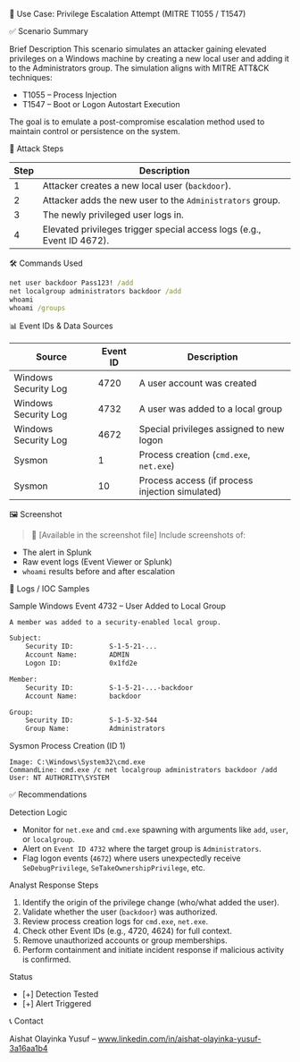 🔐 Use Case: Privilege Escalation Attempt (MITRE T1055 / T1547)



✅ Scenario Summary

Brief Description
This scenario simulates an attacker gaining elevated privileges on a Windows machine by creating a new local user and adding it to the Administrators group. The simulation aligns with MITRE ATT\&CK techniques:

* T1055 – Process Injection
* T1547 – Boot or Logon Autostart Execution

The goal is to emulate a post-compromise escalation method used to maintain control or persistence on the system.



🔧 Attack Steps

| Step | Description                                                            |
| ---- | ---------------------------------------------------------------------- |
| 1    | Attacker creates a new local user (`backdoor`).                        |
| 2    | Attacker adds the new user to the `Administrators` group.              |
| 3    | The newly privileged user logs in.                                     |
| 4    | Elevated privileges trigger special access logs (e.g., Event ID 4672). |


🛠 Commands Used

```cmd
net user backdoor Pass123! /add
net localgroup administrators backdoor /add
whoami
whoami /groups
```



📊 Event IDs & Data Sources

| Source               | Event ID | Description                                     |
| -------------------- | -------- | ----------------------------------------------- |
| Windows Security Log | 4720     | A user account was created                      |
| Windows Security Log | 4732     | A user was added to a local group               |
| Windows Security Log | 4672     | Special privileges assigned to new logon        |
| Sysmon               | 1        | Process creation (`cmd.exe`, `net.exe`)         |
| Sysmon               | 10       | Process access (if process injection simulated) |



🖼 Screenshot

> 📸 \[Available in the screenshot file]
> Include screenshots of:

* The alert in Splunk
* Raw event logs (Event Viewer or Splunk)
* `whoami` results before and after escalation



📄 Logs / IOC Samples

Sample Windows Event 4732 – User Added to Local Group

```xml
A member was added to a security-enabled local group.

Subject:
    Security ID:         S-1-5-21-...
    Account Name:        ADMIN
    Logon ID:            0x1fd2e

Member:
    Security ID:         S-1-5-21-...-backdoor
    Account Name:        backdoor

Group:
    Security ID:         S-1-5-32-544
    Group Name:          Administrators
```

Sysmon Process Creation (ID 1)

```
Image: C:\Windows\System32\cmd.exe
CommandLine: cmd.exe /c net localgroup administrators backdoor /add
User: NT AUTHORITY\SYSTEM
```



✅ Recommendations

Detection Logic

* Monitor for `net.exe` and `cmd.exe` spawning with arguments like `add`, `user`, or `localgroup`.
* Alert on `Event ID 4732` where the target group is `Administrators`.
* Flag logon events (`4672`) where users unexpectedly receive `SeDebugPrivilege`, `SeTakeOwnershipPrivilege`, etc.

Analyst Response Steps

1. Identify the origin of the privilege change (who/what added the user).
2. Validate whether the user (`backdoor`) was authorized.
3. Review process creation logs for `cmd.exe`, `net.exe`.
4. Check other Event IDs (e.g., 4720, 4624) for full context.
5. Remove unauthorized accounts or group memberships.
6. Perform containment and initiate incident response if malicious activity is confirmed.



 Status

* [+] Detection Tested
* [+] Alert Triggered



📞 Contact

Aishat Olayinka Yusuf – www.linkedin.com/in/aishat-olayinka-yusuf-3a16aa1b4

